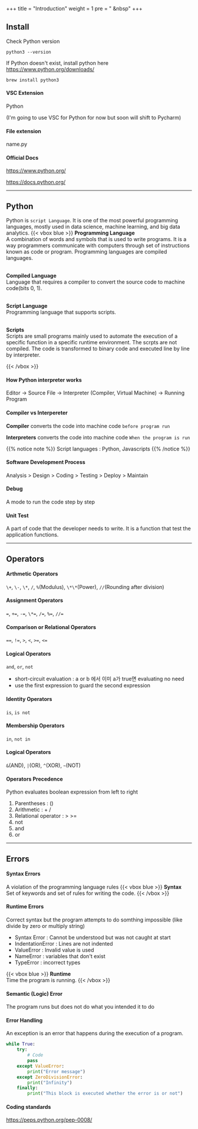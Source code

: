 +++
title = "Introduction"
weight = 1
pre = "<i class='fas fa-pen'></i> &nbsp"
+++

## Install

Check Python version

```
python3 --version
```

If Python doesn't exist, install python here
https://www.python.org/downloads/

```
brew install python3
```

#### VSC Extension

Python

(I'm going to use VSC for Python for now but soon will shift to Pycharm)

#### File extension

name.py

#### Official Docs

https://www.python.org/

https://docs.python.org/

---

## Python

Python is `script Language`. It is one of the most powerful programming languages, mostly used in data science, machine learning, and big data analytics.
<point></point> <line></line>
{{< vbox blue >}}
<b>Programming Language</b> <br>
A combination of words and symbols that is used to write programs. It is a way programmers communicate with computers through set of instructions known as code or program. Programming languages are <line>compiled languages. </line><br><br>

<b>Compiled Language</b> <br>
Language that requires a compiler to convert the source code to machine code(bits 0, 1). <br><br>

<b>Script Language</b> <br>
Programming language that supports <line>scripts.</line> <br><br>

<b>Scripts</b> <br>
Scripts are small programs mainly used to automate the execution of a specific function in a specific runtime environment. <point>The scrpts are not compiled.</point> The code is transformed to binary code and executed line by line by interpreter.

{{< /vbox >}}

#### How Python interpreter works

Editor -> Source File -> Interpreter (Compiler, Virtual Machine) -> Running Program

#### Compiler vs Interpereter

**Compiler** converts the code into machine code `before program run`

**Interpreters** converts the code into machine code `When the program is run`

{{% notice note %}}
Script languages : Python, Javascripts
{{% /notice %}}

#### Software Development Process

Analysis > Design > Coding > Testing > Deploy > Maintain

#### Debug

A mode to run the code step by step

#### Unit Test

A part of code that the developer needs to write. It is a function that test the application functions.

---

## Operators

#### Arthmetic Operators

`\+`, `\-`, `\*`, `/`, `%`(Modulus), `\*\*`(Power), `//`(Rounding after division)

#### Assignment Operators

`=`, `+=`, `-=`, `\*=`, `/=`, `%=`, `//=`

#### Comparison or Relational Operators

`==`, `!=`, `>`, `<`, `>=`, `<=`

#### Logical Operators

`and`, `or`, `not`

- short-circuit evaluation : a or b 에서 이미 a가 true면 evaluating no need
- use the first expression to guard the second expression

#### Identity Operators

`is`, `is not`

#### Membership Operators

`in`, `not in`

#### Logical Operators

`&`(AND), `|`(OR), `^`(XOR), `~`(NOT)

#### Operators Precedence

Python evaluates boolean expression from left to right

1. Parentheses : ()
2. Arithmetic : + /
3. Relational operator : > >=
4. not
5. and
6. or

---

## Errors

#### Syntax Errors

A violation of the programming language rules
{{< vbox blue >}}
<b>Syntax</b><br>
Set of keywords and set of rules for writing the code.
{{< /vbox >}}

#### Runtime Errors

Correct syntax but the program attempts to do somthing impossible (like divide by zero or multiply string)

- Syntax Error : Cannot be understood but was not caught at start
- IndentationError : Lines are not indented
- ValueError : Invalid value is used
- NameError : variables that don't exist
- TypeError : incorrect types

{{< vbox blue >}}
<b>Runtime</b><br>
Time the program is running.
{{< /vbox >}}

#### Semantic (Logic) Error

The program runs but does not do what you intended it to do

#### Error Handling

An exception is an error that happens during the execution of a program.

```python
while True:
    try:
        # Code
        pass
    except ValueError:
        print("Error message")
    except ZeroDivisionError:
        print("Infinity")
    finally:
        print("This block is executed whether the error is or not")
```

#### Coding standards

https://peps.python.org/pep-0008/
